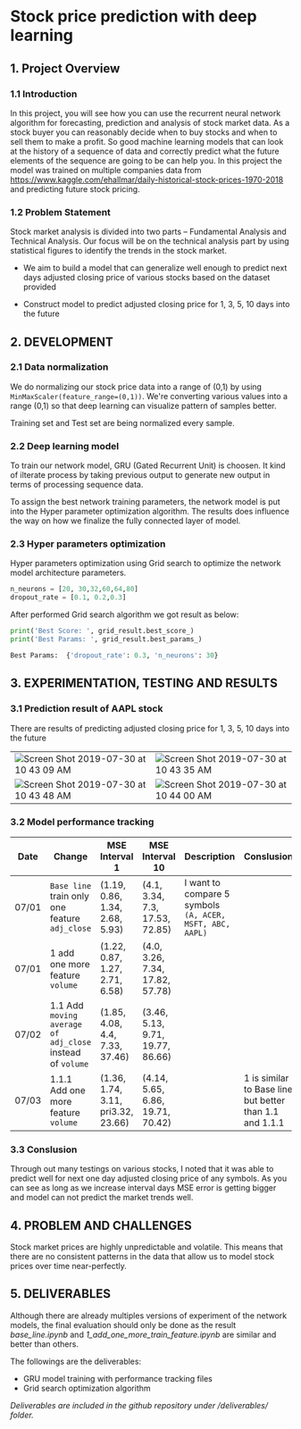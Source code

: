 # Stock price prediction with deep learning #

## 1. Project Overview ##

### 1.1 Introduction ###

In this project, you will see how you can use the recurrent neural network algorithm for forecasting, prediction and analysis of stock market data. As a stock buyer you can reasonably decide when to buy stocks and when to sell them to make a profit. So good machine learning models that can look at the history of a sequence of data and correctly predict what the future elements of the sequence are going to be can help you. In this project the model was trained on multiple companies data from <https://www.kaggle.com/ehallmar/daily-historical-stock-prices-1970-2018> and predicting future stock pricing.

### 1.2 Problem Statement ###

Stock market analysis is divided into two parts – Fundamental Analysis and Technical Analysis. Our focus will be on the technical analysis part by using statistical figures to identify the trends in the stock market.

* We aim to build a model that can generalize well enough to predict next days adjusted closing price of various stocks based on the dataset provided

* Construct model to predict adjusted closing price for 1, 3, 5, 10 days into the future

## 2. DEVELOPMENT ##

### 2.1 Data normalization ###

We do normalizing our stock price data into a range of (0,1) by using `MinMaxScaler(feature_range=(0,1))`. We're converting various values into a range (0,1) so that deep learning can visualize pattern of samples better.

Training set and Test set are being normalized every sample.

### 2.2 Deep learning model ###

To train our network model, GRU (Gated Recurrent Unit) is choosen. It kind of ilterate process by taking previous output to generate new output in terms of processing sequence data.

To assign the best network training parameters, the network model is put into the Hyper parameter optimization algorithm. The results does influence the way on how we finalize the fully connected layer of model.

### 2.3 Hyper parameters optimization ###

Hyper parameters optimization using Grid search to optimize the network model architecture parameters.

```py
n_neurons = [20, 30,32,60,64,80]
dropout_rate = [0.1, 0.2,0.3]
```

After performed Grid search algorithm we got result as below:

```py
print('Best Score: ', grid_result.best_score_)
print('Best Params: ', grid_result.best_params_)

Best Params:  {'dropout_rate': 0.3, 'n_neurons': 30}
```

## 3. EXPERIMENTATION, TESTING AND RESULTS ##

### 3.1 Prediction result of AAPL stock #

There are results of predicting adjusted closing price for 1, 3, 5, 10 days into the future

|                           |                           |
|---------------------------|---------------------------|
|![Screen Shot 2019-07-30 at 10 43 09 AM](https://user-images.githubusercontent.com/49018140/62109924-7f011180-b2d7-11e9-8be7-6fb8ea5170da.png)|![Screen Shot 2019-07-30 at 10 43 35 AM](https://user-images.githubusercontent.com/49018140/62109897-6ee93200-b2d7-11e9-9196-a5792f3234dc.png)|
|![Screen Shot 2019-07-30 at 10 43 48 AM](https://user-images.githubusercontent.com/49018140/62109866-609b1600-b2d7-11e9-90c3-1fb4dc4ede0a.png)|![Screen Shot 2019-07-30 at 10 44 00 AM](https://user-images.githubusercontent.com/49018140/62099069-17d36500-b2b7-11e9-8d3d-0fd34a3ba4f5.png)|

### 3.2 Model performance tracking ###

| Date  | Change                          | MSE Interval 1|MSE Interval 10| Description |Conslusion|
|-------|---------------------------------|---------------|---------------|-------------|----------|
|07/01|`Base line` train only one feature `adj_close`|(1.19, 0.86, 1.34, 2.68, 5.93)|(4.1, 3.34, 7.3, 17.53, 72.85)|I want to compare 5 symbols `(A, ACER, MSFT, ABC, AAPL)`||
|07/01|1 add one more feature `volume`|(1.22, 0.87, 1.27, 2.71, 6.58)|(4.0, 3.26, 7.34, 17.82, 57.78)|||
|07/02|1.1 Add `moving average of adj_close` instead of `volume`|(1.85, 4.08, 4.4, 7.33, 37.46)|(3.46, 5.13, 9.71, 19.77, 86.66)|||
|07/03|1.1.1 Add one more feature `volume`|(1.36, 1.74, 3.11, pri3.32, 23.66)|(4.14, 5.65, 6.86, 19.71, 70.42)||1 is similar to Base line but better than 1.1 and 1.1.1|

### 3.3 Conslusion #

Through out many testings on various stocks, I noted that it was able to predict well for next one day adjusted closing price of any symbols. As you can see as long as we increase interval days MSE error is getting bigger and model can not predict the market trends well.

## 4. PROBLEM AND CHALLENGES ##

Stock market prices are highly unpredictable and volatile. This means that there are no consistent patterns in the data that allow us to model stock prices over time near-perfectly.

## 5. DELIVERABLES ##

Although there are already multiples versions of experiment of the network models, the final evaluation should only be done as the result *base_line.ipynb* and *1_add_one_more_train_feature.ipynb* are similar and better than others.

The followings are the deliverables:

* GRU model training with performance tracking files
* Grid search optimization algorithm

_Deliverables are included in the github repository under /deliverables/ folder._
